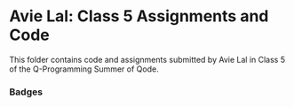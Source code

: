# Avie Lal: Class 5 Assignments and Code
This folder contains code and assignments submitted by Avie Lal in Class 5 of the Q-Programming Summer of Qode.
### Badges